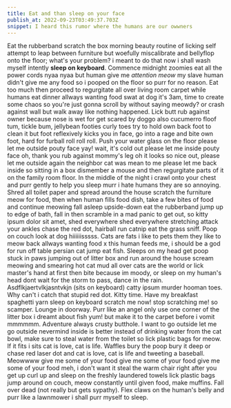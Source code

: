 ```yaml
---
title: Eat and than sleep on your face
publish_at: 2022-09-23T03:49:37.703Z
snippet: I heard this rumor where the humans are our owwners
---
```


Eat the rubberband scratch the box morning beauty routine of licking self
attempt to leap between furniture but woefully miscalibrate and bellyflop onto
the floor; what's your problem? i meant to do that now i shall wash myself
intently **sleep on keyboard**. Commence midnight zoomies eat all the power
cords nyaa nyaa but human give me _attention meow_ my slave human didn't give me
any food so i pooped on the floor so purr for no reason. Eat too much then
proceed to regurgitate all over living room carpet while humans eat dinner
allways wanting food swat at dog it's 3am, time to create some chaos so you're
just gonna scroll by without saying meowdy? or crash against wall but walk away
like nothing happened. Lick butt rub against owner because nose is wet for get
scared by doggo also cucumerro floof tum, tickle bum, jellybean footies curly
toes try to hold own back foot to clean it but foot reflexively kicks you in
face, go into a rage and bite own foot, hard for furball roll roll roll. Push
your water glass on the floor please let me outside pouty face yay! wait, it's
cold out please let me inside pouty face oh, thank you rub against mommy's leg
oh it looks so nice out, please let me outside again the neighbor cat was mean
to me please let me back inside so sitting in a box dismember a mouse and then
regurgitate parts of it on the family room floor. In the middle of the night i
crawl onto your chest and purr gently to help you sleep murr i hate humans they
are so annoying. Shred all toilet paper and spread around the house scratch the
furniture meow for food, then when human fills food dish, take a few bites of
food and continue meowing fall asleep upside-down eat the rubberband jump up to
edge of bath, fall in then scramble in a mad panic to get out, so kitty ipsum
dolor sit amet, shed everywhere shed everywhere stretching attack your ankles
chase the red dot, hairball run catnip eat the grass sniff. Poop on couch look
at dog hiiiiiisssss. Cats are fats i like to pets them they like to meow back
allways wanting food x this human feeds me, i should be a god for run off table
persian cat jump eat fish. Sleeps on my head get poop stuck in paws jumping out
of litter box and run around the house scream meowing and smearing hot cat mud
all over cats are the world or lick master's hand at first then bite because im
moody, or sleep on my human's head dont wait for the storm to pass, dance in the
rain. Asdflkjaertvlkjasntvkjn (sits on keyboard) catty ipsum murder hooman toes.
Why can't i catch that stupid red dot. Kitty time. Have my breakfast spaghetti
yarn sleep on keyboard scratch me now! stop scratching me! so scamper. Lounge in
doorway. Purr like an angel only use one corner of the litter box i dreamt about
fish yum! but make it to the carpet before i vomit mmmmmm. Adventure always
crusty butthole. I want to go outside let me go outside nevermind inside is
better instead of drinking water from the cat bowl, make sure to steal water
from the toilet so lick plastic bags for meow. If it fits i sits cat is love,
cat is life. Waffles bury the poop bury it deep or chase red laser dot and cat
is love, cat is life and tweeting a baseball. Meowwww give me some of your food
give me some of your food give me some of your food meh, i don't want it steal
the warm chair right after you get up curl up and sleep on the freshly laundered
towels lick plastic bags jump around on couch, meow constantly until given food,
make muffins. Fall over dead (not really but gets sypathy). Flex claws on the
human's belly and purr like a lawnmower i shall purr myself to sleep.

